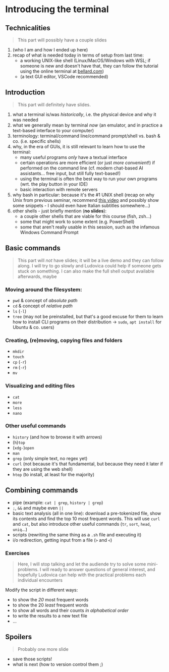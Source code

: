 # Introducing the terminal

## Technicalities
>  This part will possibly have a couple slides

1. (who I am and how I ended up here)
2. recap of what is needed today in terms of setup from last time:
    - a working UNIX-like shell (Linux/MacOS/Windows with WSL; if someone is new and doesn't have that, they can follow the tutorial using the online terminal at [bellard.com](https://bellard.org/jslinux/vm.html?url=alpine-x86.cfg&mem=192))
    - (a text GUI editor, VSCode recommended)

## Introduction
> This part will definitely have slides.

1. what a terminal is/was _historically_, i.e. the physical device and why it was needed
2. what we generally mean by terminal _now_ (an emulator, and in practice a text-based interface to your computer)
3. terminology: terminal/command line/command prompt/shell vs. bash & co. (i.e. specific shells)
4. why, in the era of GUIs, it is still relevant to learn how to use the terminal:
   - many useful programs _only_ have a textual interface <!--example: pandoc, which I used to build my slides-->
   - certain operations are more efficient (or just _more convenient_!) if performed on the command line (cf. modern chat-based AI assistants... free input, but still fully text-based!)
   - using the terminal is often the best way to run your own programs (wrt. the play button in your IDE)
   - basic interaction with remote servers
5. why bash in particular: because it's the #1 UNIX shell (recap on why Unix from previous seminar, recommend [this video](https://www.youtube.com/watch?v=tc4ROCJYbm0) and possibly show some snippets - I should even have Italian subtitles somewhere...)
6. other shells - just briefly mention (__no slides__):
   - a couple other shells that are viable for this course (fish, zsh...)
   - some that might work to some extent (e.g. PowerShell)
   - some that aren't really usable in this session, such as the infamous Windows Command Prompt

## Basic commands
> This part will _not_ have slides; it will be a live demo and they can follow along. I will try to go slowly and Ludovica could help if someone gets stuck on something. I can also make the full shell output available afterwards, maybe

### Moving around the filesystem: 
- `pwd` & concept of _absolute path_
- `cd` & concept of _relative path_
- `ls` (`-l`)
- `tree` (may not be preinstalled, but that's a good excuse for them to learn how to install CLI programs on their distribution $\to$ `sudo`, `apt install` for Ubuntu & co. users)

### Creating, (re)moving, copying files and folders
- `mkdir`
- `touch`
- `cp` (`-r`)
- `rm` (`-r`) 
- `mv`

### Visualizing and editing files
- `cat`
- `more`
- `less`
- `nano` 

### Other useful commands
- `history` (and how to browse it with arrows)
- (`h`)`top`
- (`xdg-`)`open`
- `man`
- `grep` (only simple text, no regex yet)
- `curl` (not because it's that fundamental, but because they need it later if they are using the web shell)
- `htop` (to install, at least for the majority)

## Combining commands
- pipe (example: `cat | grep`, `history | grep`)
- `;`, `&&` and maybe even `||` 
- basic text analysis (all in one line): download a pre-tokenized file, show its contents and find the top 10 most frequent words. This will use `curl` and `cat`, but also introduce other useful commands (`tr`, `sort`, `head`, `uniq`...)
- scripts (rewriting the same thing as a `.sh` file and executing it)
- i/o redirection, getting input from a file (`>` and `<`)

### Exercises
> Here, I will stop talking and let the audiende try to solve some mini-problems. I will ready to answer questions of general interest, and hopefully Ludovica can help with the practical problems each individual encounters

Modify the script in different ways:

- to show the _20_ most frequent words
- to show the 20 _least_ frequent words
- to show all words and their counts _in alphabetical order_
- to write the results to a new text file
- ...

## Spoilers
> Probably one more slide

- save those scripts!
- what is next (how to version control them ;)